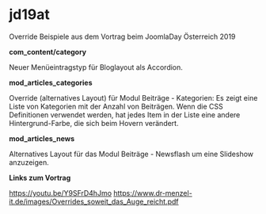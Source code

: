 # jd19at
Override Beispiele aus dem Vortrag beim JoomlaDay Österreich 2019

**com_content/category**

Neuer Menüeintragstyp für Bloglayout als Accordion.

**mod_articles_categories**

Override (alternatives Layout) für Modul Beiträge - Kategorien: Es zeigt eine Liste von Kategorien mit der Anzahl von Beiträgen. Wenn die CSS Definitionen verwendet werden, hat jedes Item in der Liste eine andere Hintergrund-Farbe, die sich beim Hovern verändert.

**mod_articles_news**

Alternatives Layout für das Modul Beiträge - Newsflash um eine Slideshow anzuzeigen.

**Links zum Vortrag**

https://youtu.be/Y9SFrD4hJmo
https://www.dr-menzel-it.de/images/Overrides_soweit_das_Auge_reicht.pdf
